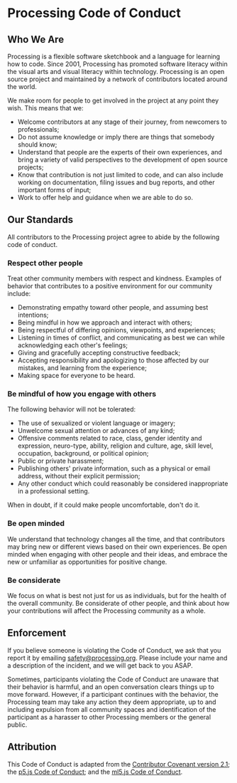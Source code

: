 # Processing Code of Conduct

## Who We Are

Processing is a flexible software sketchbook and a language for learning how to code. Since 2001, Processing has promoted software literacy within the visual arts and visual literacy within technology. Processing is an open source project and maintained by a network of contributors located around the world.

We make room for people to get involved in the project at any point they wish. This means that we:

* Welcome contributors at any stage of their journey, from newcomers to professionals;
* Do not assume knowledge or imply there are things that somebody should know;
* Understand that people are the experts of their own experiences, and bring a variety of valid perspectives to the development of open source projects;
* Know that contribution is not just limited to code, and can also include working on documentation, filing issues and bug reports, and other important forms of input;
* Work to offer help and guidance when we are able to do so.

## Our Standards

All contributors to the Processing project agree to abide by the following code of conduct.

### Respect other people

Treat other community members with respect and kindness. Examples of behavior that contributes to a positive environment for our community include:

* Demonstrating empathy toward other people, and assuming best intentions;
* Being mindful in how we approach and interact with others;
* Being respectful of differing opinions, viewpoints, and experiences;
* Listening in times of conflict, and communicating as best we can while acknowledging each other's feelings;
* Giving and gracefully accepting constructive feedback;
* Accepting responsibility and apologizing to those affected by our mistakes, and learning from the experience;
* Making space for everyone to be heard.

### Be mindful of how you engage with others

The following behavior will not be tolerated:

* The use of sexualized or violent language or imagery;
* Unwelcome sexual attention or advances of any kind;
* Offensive comments related to race, class, gender identity and expression, neuro-type, ability, religion and culture, age, skill level, occupation, background, or political opinion;
* Public or private harassment;
* Publishing others' private information, such as a physical or email address, without their explicit permission;
* Any other conduct which could reasonably be considered inappropriate in a professional setting.

When in doubt, if it could make people uncomfortable, don't do it.

### Be open minded

We understand that technology changes all the time, and that contributors may bring new or different views based on their own experiences. Be open minded when engaging with other people and their ideas, and embrace the new or unfamiliar as opportunities for positive change.

### Be considerate

We focus on what is best not just for us as individuals, but for the health of the overall community. Be considerate of other people, and think about how your contributions will affect the Processing community as a whole.

## Enforcement

If you believe someone is violating the Code of Conduct, we ask that you report it by emailing safety@processing.org. Please include your name and a description of the incident, and we will get back to you ASAP.

Sometimes, participants violating the Code of Conduct are unaware that their behavior is harmful, and an open conversation clears things up to move forward. However, if a participant continues with the behavior, the Processing team may take any action they deem appropriate, up to and including expulsion from all community spaces and identification of the participant as a harasser to other Processing members or the general public.

## Attribution

This Code of Conduct is adapted from the [Contributor Covenant version 2.1](https://www.contributor-covenant.org/version/2/1/code_of_conduct.html][v2.1]); the [p5.js Code of Conduct](https://github.com/processing/p5.js/blob/main/CODE_OF_CONDUCT.md); and the [ml5.js Code of Conduct](https://github.com/ml5js/Code-of-Conduct).
